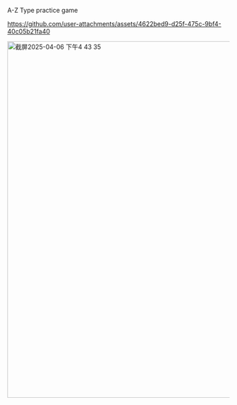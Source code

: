 A-Z Type practice game


https://github.com/user-attachments/assets/4622bed9-d25f-475c-9bf4-40c05b21fa40

<img width="807" alt="截屏2025-04-06 下午4 43 35" src="https://github.com/user-attachments/assets/4c0bd2df-a5f2-4724-8106-303a3e9175a0" />
